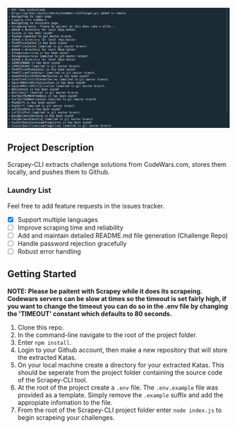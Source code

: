 ![fig1](/assets/fig1.png)

## Project Description

Scrapey-CLI extracts challenge solutions from CodeWars.com, stores them locally, and pushes them to Github.

### Laundry List

Feel free to add feature requests in the issues tracker.

- [x] Support multiple languages
- [ ] Improve scraping time and reliability
- [ ] Add and maintain detailed README.md file generation (Challenge Repo)
- [ ] Handle password rejection gracefully
- [ ] Robust error handling

## Getting Started

**NOTE: Please be paitent with Scrapey while it does its scrapeing. Codewars servers can be slow at times so the timeout is set fairly high, if you want to change the timeout you can do so in the .env file by changing the 'TIMEOUT' constant which defaults to 80 seconds.**

1. Clone this repo.
2. In the command-line navigate to the root of the project folder.
3. Enter `npm install`.
4. Login to your Github account, then make a new repository that will store the extracted Katas.
5. On your local machine create a directory for your extracted Katas. This should be seperate from the project folder containing the source code of the Scrapey-CLI tool.
6. At the root of the project create a `.env` file. The `.env.example` file was provided as a template. Simply remove the `.example` suffix and add the appropiate infomation to the file.
7. From the root of the Scrapey-CLI project folder enter `node index.js` to begin scrapeing your challenges.
